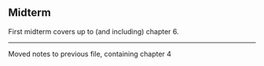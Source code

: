 ## Midterm
First midterm covers up to (and including) chapter 6.  

<hr>

Moved notes to previous file, containing chapter 4
